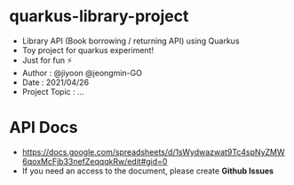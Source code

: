 # quarkus-library-project
 - Library API (Book borrowing / returning API) using Quarkus
 - Toy project for quarkus experiment! 
 - Just for fun ⚡️
 - Author : @jiyoon @jeongmin-GO
 - Date : 2021/04/26
 - Project Topic : ...
 
# API Docs
 - https://docs.google.com/spreadsheets/d/1sWydwazwat9Tc4spNyZMW6qoxMcFjb33nefZeqqqkRw/edit#gid=0 
 - If you need an access to the document, please create __Github Issues__
